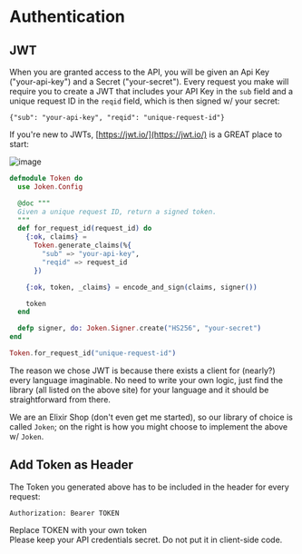 
# Authentication

## JWT

When you are granted access to the API, you will be given an Api Key ("your-api-key") and a Secret ("your-secret"). Every request you make will require you to create a JWT that includes your API Key in the `sub` field and a unique request ID in the `reqid` field, which is then signed w/ your secret:

`{"sub": "your-api-key", "reqid": "unique-request-id"}`

If you're new to JWTs, [https://jwt.io/](https://jwt.io/) is a GREAT place to start:

![image](https://user-images.githubusercontent.com/1004167/73561655-38b77700-440e-11ea-8ea7-f00068dc1750.png)

```elixir
defmodule Token do
  use Joken.Config

  @doc """
  Given a unique request ID, return a signed token.
  """
  def for_request_id(request_id) do
    {:ok, claims} =
      Token.generate_claims(%{
        "sub" => "your-api-key",
        "reqid" => request_id
      })

    {:ok, token, _claims} = encode_and_sign(claims, signer())

    token
  end

  defp signer, do: Joken.Signer.create("HS256", "your-secret")
end

Token.for_request_id("unique-request-id")
```

The reason we chose JWT is because there exists a client for (nearly?) every language imaginable. No need to write your own logic, just find the library (all listed on the above site) for your language and it should be straightforward from there.

We are an Elixir Shop (don't even get me started), so our library of choice is called `Joken`; on the right is how you might choose to implement the above w/ `Joken`.

## Add Token as Header

The Token you generated above has to be included in the header for every request:

`Authorization: Bearer TOKEN`

<aside class="info">Replace TOKEN with your own token</aside>
<aside class="warning">Please keep your API credentials secret. Do not put it in client-side code.</aside>

